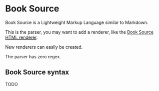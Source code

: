
# Book Source

Book Source is a Lightweight Markup Language similar to Markdown.

This is the parser, you may want to add a renderer, like the [Book Source HTML renderer](https://github.com/cronvel/book-source-html-renderer).

New renderers can easily be created.

The parser has zero regex.



## Book Source syntax

TODO

